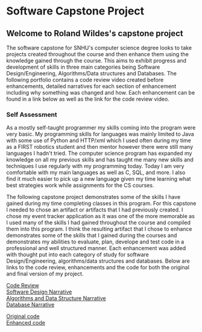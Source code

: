 # Software Capstone Project

## Welcome to Roland Wildes's capstone project

The software capstone for SNHU's computer science degree looks to take projects created throughout the course and then enhance them using the knowledge gained through the course. 
This aims to exhibit progress and development of skills in three main categories being Software Design/Engineering, Algorithms/Data structures and Databases. The following portfolio contains a code review video created before enhancements, detailed narratives for each section of enhancement including why something was changed and how. Each enhancement can be found in a link below as well as the link for the code review video. 

### Self Assessment
As a mostly self-taught programmer my skills coming into the program were very basic. My programming skills for languages was mainly limited to Java with some use of Python and HTTP/xml which I used often during my time as a FIRST robotics student and then mentor however there were still many languages I hadn't tried. The computer science program has expanded my knowledge on all my previous skills and has taught me many new skills and techniques I use regularly with my programming today. Today I am very comfortable with my main languages as well as C, SQL, and more. I also find it much easier to pick up a new language given my time learning what best strategies work while assignments for the CS courses. 

The following capstone project demonstrates some of the skills I have gained during my time completing classes in this program. For this capstone I needed to chose an artifact or artifacts that I had previously created. I chose my event tracker application as it was one of the more memorable as I used many of the skills I had gained throughout the course and compiled them into this program. I think the resulting artifact that I chose to enhance demonstrates some of the skills that I gained during the courses and demonstrates my abilities to evaluate, plan, develope and test code in a professional and well structured manner. Each enhancement was added with thought put into each category of study for software Design/Engineering, algorithms/data structures and databases. Below are links to the code review, enhancements and the code for both the original and final version of my project. 

[Code Review](https://rolandwildes.github.io/Code-Review)\
[Software Design Narrative](https://rolandwildes.github.io/SoftwareDesign-Engineering)\
[Algorithms and Data Structure Narrative](https://rolandwildes.github.io/AlgorithmsDataStructure)\
[Database Narrative](https://rolandwildes.github.io/Databases)

[Original code](https://github.com/RolandWildes/RolandWildes.github.io/blob/main/EventTrackerCapstone%20-Original.zip)\
[Enhanced code](https://github.com/RolandWildes/RolandWildes.github.io/blob/main/EventTrackerCapstone-Final.zip)

